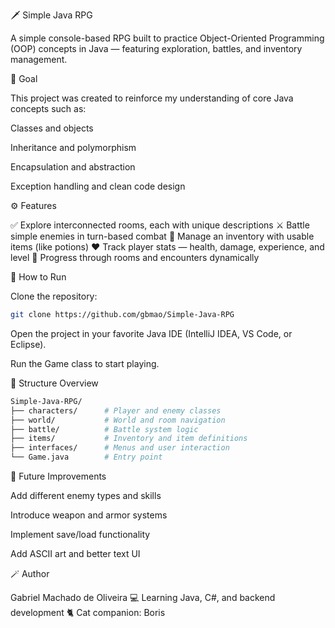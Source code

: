 🗡️ Simple Java RPG

A simple console-based RPG built to practice Object-Oriented Programming (OOP) concepts in Java — featuring exploration, battles, and inventory management.

🎯 Goal

This project was created to reinforce my understanding of core Java concepts such as:

Classes and objects

Inheritance and polymorphism

Encapsulation and abstraction

Exception handling and clean code design

⚙️ Features

✅ Explore interconnected rooms, each with unique descriptions
⚔️ Battle simple enemies in turn-based combat
🎒 Manage an inventory with usable items (like potions)
❤️ Track player stats — health, damage, experience, and level
🔄 Progress through rooms and encounters dynamically

🚀 How to Run

Clone the repository:
```bash
git clone https://github.com/gbmao/Simple-Java-RPG
```

Open the project in your favorite Java IDE (IntelliJ IDEA, VS Code, or Eclipse).

Run the Game class to start playing.

🧩 Structure Overview
```bash
Simple-Java-RPG/
├── characters/      # Player and enemy classes
├── world/           # World and room navigation
├── battle/          # Battle system logic
├── items/           # Inventory and item definitions
├── interfaces/      # Menus and user interaction
└── Game.java        # Entry point
````
🧠 Future Improvements

Add different enemy types and skills

Introduce weapon and armor systems

Implement save/load functionality

Add ASCII art and better text UI

🪄 Author

Gabriel Machado de Oliveira
💻 Learning Java, C#, and backend development
🐈 Cat companion: Boris